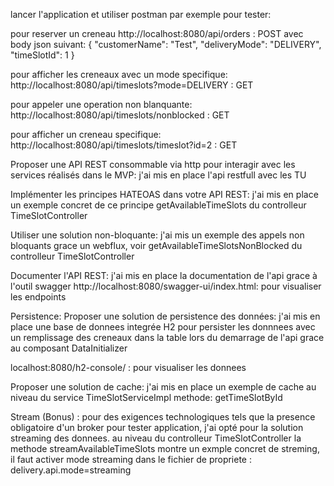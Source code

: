 lancer l'application et utiliser postman par exemple pour tester:

pour reserver un creneau
http://localhost:8080/api/orders  : POST
avec body json  suivant:
{
  "customerName": "Test",
  "deliveryMode": "DELIVERY",
  "timeSlotId": 1
}

pour afficher les creneaux avec un mode specifique: 
http://localhost:8080/api/timeslots?mode=DELIVERY  : GET


pour appeler une operation non blanquante:
http://localhost:8080/api/timeslots/nonblocked  : GET


pour afficher un creneau specifique:
http://localhost:8080/api/timeslots/timeslot?id=2 : GET


Proposer une API REST consommable via http pour interagir avec les services réalisés dans le MVP:
j'ai mis en place l'api restfull avec les TU


Implémenter les principes HATEOAS dans votre API REST:
j'ai mis en place un exemple concret de ce principe getAvailableTimeSlots du controlleur TimeSlotController


Utiliser une solution non-bloquante:
j'ai mis un exemple des appels non bloquants grace un webflux, voir getAvailableTimeSlotsNonBlocked du controlleur TimeSlotController

Documenter l'API REST:
j'ai mis en place la documentation de l'api grace à l'outil swagger
http://localhost:8080/swagger-ui/index.html: pour visualiser les endpoints


Persistence:
Proposer une solution de persistence des données:
j'ai mis en place une base de donnees integrée H2 pour persister les donnnees 
avec un remplissage des creneaux dans la table lors du demarrage de l'api grace au composant DataInitializer

localhost:8080/h2-console/ : pour visualiser les donnees

Proposer une solution de cache:
j'ai mis en place un exemple de cache au niveau du service TimeSlotServiceImpl methode: getTimeSlotById


Stream (Bonus) : 
pour des exigences technologiques tels que la presence obligatoire d'un broker pour tester application, j'ai opté pour la solution streaming des donnees.
au niveau du controlleur TimeSlotController la methode streamAvailableTimeSlots montre un exmple concret de streming,
il faut activer mode streaming dans le fichier de propriete : delivery.api.mode=streaming
